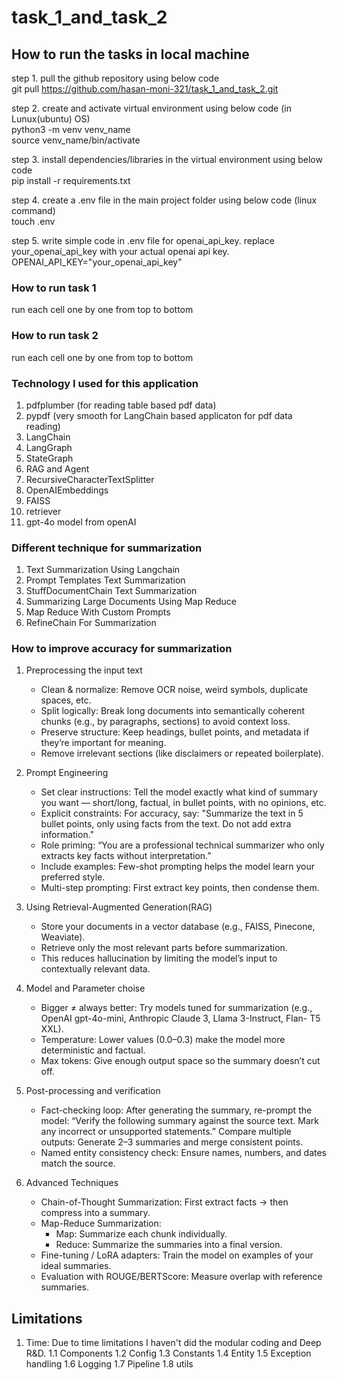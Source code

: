 # task_1_and_task_2

## How to run the tasks in local machine
step 1. pull the github repository using below code  
git pull https://github.com/hasan-moni-321/task_1_and_task_2.git  

step 2. create and activate virtual environment using below code (in Lunux(ubuntu) OS)  
python3 -m venv venv_name    
source venv_name/bin/activate    

step 3. install dependencies/libraries in the virtual environment using below code    
pip install -r requirements.txt    

step 4. create a .env file in the main project folder using below code (linux command)    
touch .env    

step 5. write simple code in .env file for openai_api_key. replace your_openai_api_key with your actual openai api key.    
OPENAI_API_KEY="your_openai_api_key"    

### How to run task 1    
run each cell one by one from top to bottom  

### How to run task 2    
run each cell one by one from top to bottom  

### Technology I used for this application
1. pdfplumber (for reading table based pdf data)
2. pypdf (very smooth for LangChain based applicaton for pdf data reading)
3. LangChain
4. LangGraph
5. StateGraph
6. RAG and Agent
7. RecursiveCharacterTextSplitter
8. OpenAIEmbeddings
9. FAISS
10. retriever
11. gpt-4o model from openAI

### Different technique for summarization  
1. Text Summarization Using Langchain
2. Prompt Templates Text Summarization
3. StuffDocumentChain Text Summarization
4. Summarizing Large Documents Using Map Reduce
5. Map Reduce With Custom Prompts
6. RefineChain For Summarization

### How to improve accuracy for summarization  
1. Preprocessing the input text
   * Clean & normalize: Remove OCR noise, weird symbols, duplicate spaces, etc.
   * Split logically: Break long documents into semantically coherent chunks (e.g., by paragraphs, sections) to avoid context loss.
   * Preserve structure: Keep headings, bullet points, and metadata if they’re important for meaning.
   * Remove irrelevant sections (like disclaimers or repeated boilerplate).
   
2. Prompt Engineering
   * Set clear instructions: Tell the model exactly what kind of summary you want — short/long, factual, in bullet points, with no         opinions, etc.
   * Explicit constraints: For accuracy, say:
     "Summarize the text in 5 bullet points, only using facts from the text.
     Do not add extra information."
   * Role priming:
     “You are a professional technical summarizer who only extracts key facts without interpretation.”
   * Include examples: Few-shot prompting helps the model learn your preferred style.
   * Multi-step prompting: First extract key points, then condense them.

3. Using Retrieval-Augmented Generation(RAG)
   * Store your documents in a vector database (e.g., FAISS, Pinecone, Weaviate).
   * Retrieve only the most relevant parts before summarization.
   * This reduces hallucination by limiting the model’s input to contextually relevant data.
   
4. Model and Parameter choise
   * Bigger ≠ always better: Try models tuned for summarization (e.g., OpenAI gpt-4o-mini, Anthropic Claude 3, Llama 3-Instruct,           Flan-     T5 XXL).
   * Temperature: Lower values (0.0–0.3) make the model more deterministic and factual.
   * Max tokens: Give enough output space so the summary doesn’t cut off.
   
5. Post-processing and verification
   * Fact-checking loop: After generating the summary, re-prompt the model:
       “Verify the following summary against the source text. Mark any incorrect or unsupported statements.”
       Compare multiple outputs: Generate 2–3 summaries and merge consistent points.
   * Named entity consistency check: Ensure names, numbers, and dates match the source.
6. Advanced Techniques
   * Chain-of-Thought Summarization: First extract facts → then compress into a summary.
   * Map-Reduce Summarization:
       * Map: Summarize each chunk individually.
       * Reduce: Summarize the summaries into a final version.
   * Fine-tuning / LoRA adapters: Train the model on examples of your ideal summaries.
   * Evaluation with ROUGE/BERTScore: Measure overlap with reference summaries.


## Limitations
1. Time: Due to time limitations I haven't did the modular coding and Deep R&D.
     1.1 Components
     1.2 Config
     1.3 Constants
     1.4 Entity
     1.5 Exception handling
     1.6 Logging
     1.7 Pipeline
     1.8 utils
   
